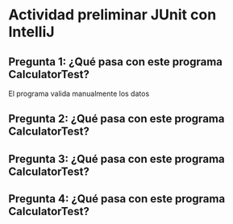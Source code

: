# Actividad preliminar JUnit con IntelliJ

## Pregunta 1: ¿Qué pasa con este programa CalculatorTest?

El programa valida manualmente los datos

## Pregunta 2: ¿Qué pasa con este programa CalculatorTest?

## Pregunta 3: ¿Qué pasa con este programa CalculatorTest?

## Pregunta 4: ¿Qué pasa con este programa CalculatorTest?